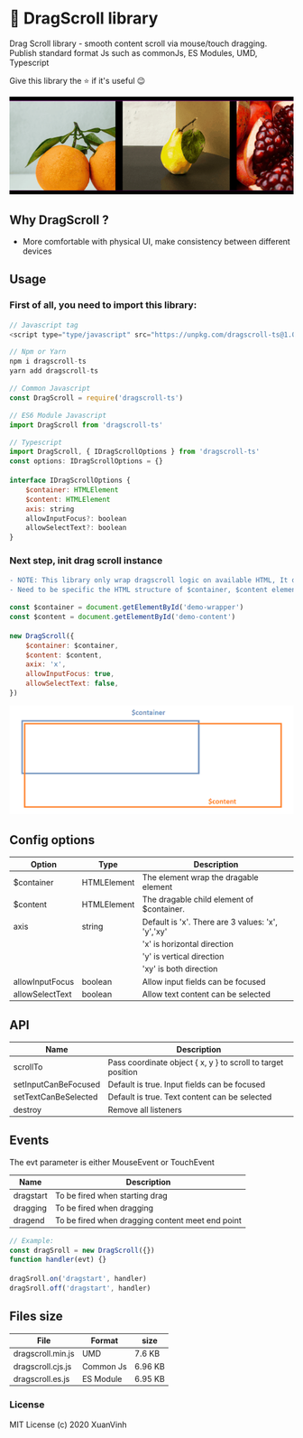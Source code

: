 # 🎉 DragScroll library

Drag Scroll library - smooth content scroll via mouse/touch dragging. Publish standard format Js such as commonJs, ES Modules, UMD, Typescript

Give this library the ⭐️ if it's useful 😉

![Alt text](dragscroll.gif?raw=true)

## Why DragScroll ?

- More comfortable with physical UI, make consistency between different devices 

## Usage

### First of all, you need to import this library:

```js
// Javascript tag
<script type="type/javascript" src="https://unpkg.com/dragscroll-ts@1.0.4/build/dragscroll.min.js"></script>
```

```js
// Npm or Yarn
npm i dragscroll-ts
yarn add dragscroll-ts
```

```js
// Common Javascript
const DragScroll = require('dragscroll-ts')
```

```js
// ES6 Module Javascript
import DragScroll from 'dragscroll-ts'
```

```js
// Typescript
import DragScroll, { IDragScrollOptions } from 'dragscroll-ts'
const options: IDragScrollOptions = {}

interface IDragScrollOptions {
    $container: HTMLElement
    $content: HTMLElement
    axis: string
    allowInputFocus?: boolean
    allowSelectText?: boolean
}
```

### Next step, init drag scroll instance

```diff
- NOTE: This library only wrap dragscroll logic on available HTML, It doesn't touch stylesheet 😉
- Need to be specific the HTML structure of $container, $content elements. See picture below
```

```js
const $container = document.getElementById('demo-wrapper')
const $content = document.getElementById('demo-content')

new DragScroll({
    $container: $container,
    $content: $content,
    axix: 'x',
    allowInputFocus: true,
    allowSelectText: false,
})
```

![Alt text](illustration.png?raw=true)

## Config options

| Option          | Type        | Description                                       |
| --------------- | ----------- | ------------------------------------------------- |
| \$container     | HTMLElement | The element wrap the dragable element             |
| \$content       | HTMLElement | The dragable child element of \$container.        |
| axis            | string      | Default is 'x'. There are 3 values: 'x', 'y','xy' |
|                 |             | 'x' is horizontal direction                       |
|                 |             | 'y' is vertical direction                         |
|                 |             | 'xy' is both direction                            |
| allowInputFocus | boolean     | Allow input fields can be focused                 |
| allowSelectText | boolean     | Allow text content can be selected                |

## API

| Name                 | Description                                                  |
| -------------------- | ------------------------------------------------------------ |
| scrollTo             | Pass coordinate object { x, y } to scroll to target position |
| setInputCanBeFocused | Default is true. Input fields can be focused                 |
| setTextCanBeSelected | Default is true. Text content can be selected                |
| destroy              | Remove all listeners                                         |

## Events

The evt parameter is either MouseEvent or TouchEvent

| Name      | Description                      |
| --------- | -------------------------------- |
| dragstart | To be fired when starting drag   |
| dragging  | To be fired when dragging        |
| dragend   | To be fired when dragging content meet end point |

```js
// Example:
const dragSroll = new DragScroll({})
function handler(evt) {}

dragSroll.on('dragstart', handler)
dragSroll.off('dragstart', handler)
```

## Files size

| File              | Format    | size     |
| ----------------- | --------- | -------- |
| dragscroll.min.js | UMD       | 7.6 KB  |
| dragscroll.cjs.js | Common Js | 6.96 KB |
| dragscroll.es.js  | ES Module | 6.95 KB |

### License

MIT License (c) 2020 XuanVinh

